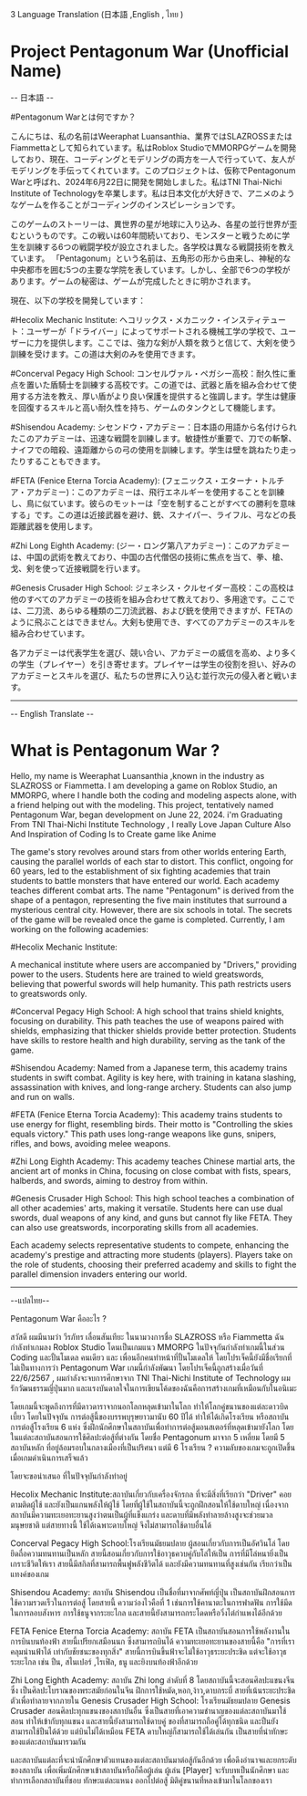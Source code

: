 3 Language Translation (日本語 ,English , ไทย )

# Project Pentagonum War (Unofficial Name)

-- 日本語 -- 

#Pentagonum Warとは何ですか？

こんにちは、私の名前はWeeraphat Luansanthia、業界ではSLAZROSSまたはFiammettaとして知られています。私はRoblox StudioでMMORPGゲームを開発しており、現在、コーディングとモデリングの両方を一人で行っていて、友人がモデリングを手伝ってくれています。このプロジェクトは、仮称でPentagonum Warと呼ばれ、2024年6月22日に開発を開始しました。私はTNI Thai-Nichi Institute of Technologyを卒業します。私は日本文化が大好きで、アニメのようなゲームを作ることがコーディングのインスピレーションです。

このゲームのストーリーは、異世界の星が地球に入り込み、各星の並行世界が歪むというものです。この戦いは60年間続いており、モンスターと戦うために学生を訓練する6つの戦闘学校が設立されました。各学校は異なる戦闘技術を教えています。
「Pentagonum」という名前は、五角形の形から由来し、神秘的な中央都市を囲む5つの主要な学院を表しています。しかし、全部で6つの学校があります。ゲームの秘密は、ゲームが完成したときに明かされます。

現在、以下の学校を開発しています：

#Hecolix Mechanic Institute: 
ヘコリックス・メカニック・インスティテュート：ユーザーが「ドライバー」によってサポートされる機械工学の学校で、ユーザーに力を提供します。ここでは、強力な剣が人類を救うと信じて、大剣を使う訓練を受けます。この道は大剣のみを使用できます。

#Concerval Pegacy High School: 
コンセルヴァル・ペガシー高校：耐久性に重点を置いた盾騎士を訓練する高校です。この道では、武器と盾を組み合わせて使用する方法を教え、厚い盾がより良い保護を提供すると強調します。学生は健康を回復するスキルと高い耐久性を持ち、ゲームのタンクとして機能します。

#Shisendou Academy: 
シセンドウ・アカデミー：日本語の用語から名付けられたこのアカデミーは、迅速な戦闘を訓練します。敏捷性が重要で、刀での斬撃、ナイフでの暗殺、遠距離からの弓の使用を訓練します。学生は壁を跳ねたり走ったりすることもできます。

#FETA (Fenice Eterna Torcia Academy):
(フェニックス・エターナ・トルチア・アカデミー)：このアカデミーは、飛行エネルギーを使用することを訓練し、鳥に似ています。彼らのモットーは「空を制することがすべての勝利を意味する」です。この道は近接武器を避け、銃、スナイパー、ライフル、弓などの長距離武器を使用します。

#Zhi Long Eighth Academy: 
(ジー・ロング第八アカデミー)：このアカデミーは、中国の武術を教えており、中国の古代僧侶の技術に焦点を当て、拳、槍、戈、剣を使って近接戦闘を行います。

#Genesis Crusader High School: 
ジェネシス・クルセイダー高校：この高校は他のすべてのアカデミーの技術を組み合わせて教えており、多用途です。ここでは、二刀流、あらゆる種類の二刀流武器、および銃を使用できますが、FETAのように飛ぶことはできません。大剣も使用でき、すべてのアカデミーのスキルを組み合わせています。

各アカデミーは代表学生を選び、競い合い、アカデミーの威信を高め、より多くの学生（プレイヤー）を引き寄せます。プレイヤーは学生の役割を担い、好みのアカデミーとスキルを選び、私たちの世界に入り込む並行次元の侵入者と戦います。

-------------------------------------------------------------------------------------------------------------------------------

-- English Translate -- 

# What is Pentagonum War ?
Hello, my name is Weeraphat Luansanthia ,known in the industry as SLAZROSS or Fiammetta. I am developing a game on Roblox Studio, an MMORPG, where I handle both the coding and modeling aspects alone, with a friend helping out with the modeling. This project, tentatively named Pentagonum War, began development on June 22, 2024. i'm Graduating From TNI Thai-Nichi Institute Technology , I really Love Japan Culture Also And Inspiration of Coding Is to Create game like Anime  

The game's story revolves around stars from other worlds entering Earth, causing the parallel worlds of each star to distort. This conflict, ongoing for 60 years, led to the establishment of six fighting academies that train students to battle monsters that have entered our world. Each academy teaches different combat arts.
The name "Pentagonum" is derived from the shape of a pentagon, representing the five main institutes that surround a mysterious central city. However, there are six schools in total. The secrets of the game will be revealed once the game is completed.
Currently, I am working on the following academies:

#Hecolix Mechanic Institute: 

A mechanical institute where users are accompanied by "Drivers," providing power to the users. Students here are trained to wield greatswords, believing that powerful swords will help humanity. This path restricts users to greatswords only.

#Concerval Pegacy High School: 
A high school that trains shield knights, focusing on durability. This path teaches the use of weapons paired with shields, emphasizing that thicker shields provide better protection. Students have skills to restore health and high durability, serving as the tank of the game.

#Shisendou Academy: 
Named from a Japanese term, this academy trains students in swift combat. Agility is key here, with training in katana slashing, assassination with knives, and long-range archery. Students can also jump and run on walls.

#FETA (Fenice Eterna Torcia Academy): 
This academy trains students to use energy for flight, resembling birds. Their motto is "Controlling the skies equals victory." This path uses long-range weapons like guns, snipers, rifles, and bows, avoiding melee weapons.

#Zhi Long Eighth Academy: 
This academy teaches Chinese martial arts, the ancient art of monks in China, focusing on close combat with fists, spears, halberds, and swords, aiming to destroy from within.

#Genesis Crusader High School: 
This high school teaches a combination of all other academies' arts, making it versatile. Students here can use dual swords, dual weapons of any kind, and guns but cannot fly like FETA. They can also use greatswords, incorporating skills from all academies.

Each academy selects representative students to compete, enhancing the academy's prestige and attracting more students (players). Players take on the role of students, choosing their preferred academy and skills to fight the parallel dimension invaders entering our world.

-------------------------------------------------------------------------------------------------------------------------------


--แปลไทย--

Pentagonum War คืออะไร ?

สวัสดี ผมมีนามว่า วีรภัทร เลื่อนสันเทียะ ในนามวงการชื่อ SLAZROSS หรือ Fiammetta ฉันกำลังทำเกมลง Roblox Studio โดนเป็นเกมแนว MMORPG ในปัจจุกันกำลังทำเกมนี้ในส่วน Coding และปั้นโมเดล คนเดียว และ เพื่อนอีกคนทำหน้าที่ปั้นโมเดลให้ โดยโปรเจ็คนี้ยังมีชื่อเรียกที่ไม่เป็นทางการว่า Pentagonum War เกมนี้กำลังพัฒนา โดยโปรเจ็คนี้ถูกสร้างเมื่อวันที่ 22/6/2567 , ผมกำลังจะจบการศึกษาจาก TNI Thai-Nichi Institute of Technology ผมรักวัฒนธรรมญี่ปุ่นมาก และแรงบันดาลใจในการเขียนโค้ดของฉันคือการสร้างเกมที่เหมือนกับในอนิเมะ

โดยเกมนี้จะพูดถึงการที่มีดาวดาราจากนอกโลกหลุดเข้ามาในโลก ทำให้โลกคู่ขนานของแต่ละดาวบิดเบี้ยว โดยในปัจจุบัน การต่อสู้นี้ของบรรพบุรุษยาวมานับ 60 ปีได้ ทำให้ได้เกิดโรงเรียน หรือสถาบันการต่อสู้โรงเรียน 6 แห่ง ซึ่งฝึกนักศึกษาในสถาบันเพื่อทำการต่อสู้มอนสเตอร์ที่หลุดเข้ามายังโลก โดยในแต่ละสถาบันสอนการใช้ศิลปะต่อสู้ที่ต่างกัน 
โดยชื่อ Pentagonum มาจาก 5 เหลี่ยม โดยมี 5 สถาบันหลัก ที่อยู่ล้อมรอบในกลางเมืองที่เป็นปริศนา แต่มี 6 โรงเรียน ?  ความลับของเกมจะถูกเปิดขึ้นเมื่อเกมดำเนินการเสร็จแล้ว

โดยจะขอนำเสนอ ที่ในปัจจุบันกำลังทำอยู่



Hecolix Mechanic Institute:สถาบันเกี่ยวกับเครื่องจักรกล ที่จะมีสิ่งที่เรียกว่า "Driver" คอยตามติดผู้ใช้ และยังเป็นแกนพลังให้ผู้ใช้ โดยที่ผู้ใช้ในสถาบันนี้จะถูกฝึกสอนให้ใช้ดาบใหญ่ เนื่องจากสถาบันมีความทะเยอทะยานสูงว่าตนเป็นผู้ที่แข็งแกร่ง และดาบที่มีพลังทำลายล้างสูงจะช่วยมวลมนุษยชาติ แต่สายทางนี้ ใช้ได้เฉพาะดาบใหญ่ จึงไม่สามารถใช้ดาบอื่นได้

Concerval Pegacy High School:โรงเรียนมัธยมปลาย ผู้สอนเกี่ยวกับการเป็นอัศวินโล่ โดยยึดถื่อความทนทานเป็นหลัก สายนี้สอนเกี่ยวกับการใช้อาวุธควบคู่กับโล่ให้เป็น การที่มีโล่หนายิ่งเป็นเกราะชีวิตให้เรา สายนี้มีสกิลที่สามารถพื้นฟูพลังชีวิตได้ และยังมีความทนทานที่สูงเช่นกัน เรียกว่าเป็น แทงค์ของเกม

Shisendou Academy: สถาบัน Shisendou เป็นชื่อที่มาจากศัพท์ญี่ปุ่น เป็นสถาบันฝึกสอนการใช้ความรวดเร็วในการต่อสู้ โดยสายนี้ ความว่องไวคือที่ 1 เช่นการใช้คานาตะในการฟาดฟัน การใช้มีดในการลอบสังหาร การใช้ธนูจากระยะไกล
และสายนี้ยังสามารถกระโดดหรือวิ่งไต่กำแพงได้อีกด้วย 

FETA Fenice Eterna Torcia Academy: สถาบัน FETA เป็นสถาบันสอนการใช้พลังงานในการบินบนท้องฟ้า สายนี้เปรียกเสมือนนก ซึ่งสามารถบินได้ 
ความทะเยอทะยานของสายนี้คือ "การที่เราคลุมน่านฟ้าได้ เท่ากับชัยชนะของทุกสิ่ง" สายนี้การบินขึ้นฟ้าจะไม่ใช้อาวุธระยะประชิด แต่จะใช้อาวุธระยะไกล เช่น ปืน, สไนเปอร์ ,ไรเฟิล, ธนู และยิงบนท้องฟ้าอีกด้วย 

Zhi Long Eighth Academy: สถาบัน Zhi long ลำดับที่ 8 โดยสถาบันนี้จะสอนศิลปะแขนงจีน ซึ่ง เป็นศิลปะโบราณของพระสมัยก่อนในจีน ฝึกการใช้หมัด,หอก,ง้าว,ดาบกระบี่ สายที่เน้นระยะประชิดตัวเพื่อทำลายจากภายใน 
Genesis Crusader High School:
โรงเรียนมัธยมปลาย Genesis Crusader สอนศิลปะทุกแขนงของสถาบันอื่น ซึ่งเป็นสายที่เอาความชำนาญของแต่ละสถาบันมาใช้สอน ทำให้เข้ากับทุกแขนง และสายนี้ยังสามารถใช้ดาบคู่ ของที่สามารถถือคู่ได้ทุกชนิด และปืนยังสามารถใช้ปืนได้ด้วย แต่บินไม่ได้เหมือน FETA ดาบใหญ่ก็สามารถใช้ได้เล่นกัน เป็นสายที่นำทักษะของแต่ละสถาบันมารวมกัน 

และสถาบันแต่ละที่จะนำนักศึกษาตัวแทนของแต่ละสถาบันมาต่อสู้กันอีกด้วย เพื่อดึงอำนาจและยกระดับของสถาบัน เพื่อเพิ่มนักศึกษาเข้าสถาบันหรือก็คือผู้เล่น ผู้เล่น [Player] จะรับบทเป็นนักศึกษา และทำการเลือกสถาบันที่ชอบ ทักษะแต่ละแหนง ออกไปต่อสู้ มิติคู่ขนานที่หลงเข้ามาในโลกของเรา
